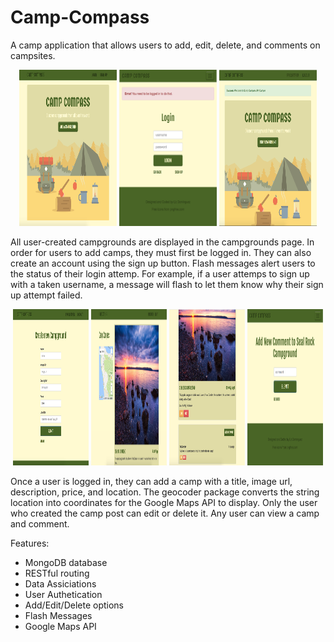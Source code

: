 # Camp-Compass
A camp application that allows users to add, edit, delete, and comments on campsites. 

<div align="center">
<img src="https://github.com/LizDominguez/Camp-Compass/blob/master/public/Screenshots/campgrounds-top.png?raw=true" alt="The top of the campgrounds page" width="31%" height="250px" />
<img src="https://github.com/LizDominguez/Camp-Compass/blob/master/public/Screenshots/login.png?raw=true" alt="Login Page" width="31%" height="250px" />
<img src="https://github.com/LizDominguez/Camp-Compass/blob/master/public/Screenshots/login-successful.png?raw=true" alt="Login Successful" width="31%" height="250px" />
</div>

All user-created campgrounds are displayed in the campgrounds page. In order for users to add camps, they must first be logged in. They can also create an account using the sign up button. 
Flash messages alert users to the status of their login attemp. For example, if a user attemps to sign up with a taken username, a message will
flash to let them know why their sign up attempt failed. 

<div align="center">
<img src="https://github.com/LizDominguez/Camp-Compass/blob/master/public/Screenshots/add-camp.png?raw=true" alt="Add Camp form" width="24%" height="250px" />
<img src="https://github.com/LizDominguez/Camp-Compass/blob/master/public/Screenshots/camp-top.png?raw=true" alt="Camp info top" width="24%" height="250px" />
<img src="https://github.com/LizDominguez/Camp-Compass/blob/master/public/Screenshots/camp-bottom.png?raw=true" alt="Camp info Bottom" width="24%" height="250px" />
<img src="https://github.com/LizDominguez/Camp-Compass/blob/master/public/Screenshots/add-comment.png?raw=true" alt="Add Comment Form" width="24%" height="250px" />
</div>

Once a user is logged in, they can add a camp with a title, image url, description, price, and location. The geocoder package converts the string location
into coordinates for the Google Maps API to display. Only the user who created the camp post can edit or delete it. 
Any user can view a camp and comment. 



Features:
* MongoDB database
* RESTful routing
* Data Assiciations
* User Authetication
* Add/Edit/Delete options
* Flash Messages
* Google Maps API
